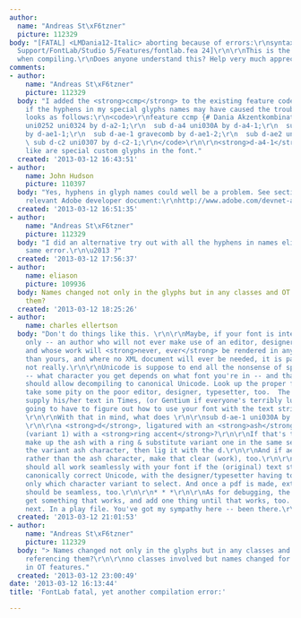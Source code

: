 ```yaml
---
author:
  name: "Andreas St\xF6tzner"
  picture: 112329
body: "[FATAL] <LMDania12-Italic> aborting because of errors:\r\nsyntax error at \"-\"\r\n[/Users/andreasstotzner/Library/Application
  Support/FontLab/Studio 5/Features/fontlab.fea 24]\r\n\r\nThis is the message I get
  when compiling.\r\nDoes anyone understand this? Help very much appreciated."
comments:
- author:
    name: "Andreas St\xF6tzner"
    picture: 112329
  body: "I added the <strong>ccmp</strong> to the existing feature code. Now I wonder
    if the hyphens in my special glyphs names may have caused the trouble. The beginning
    looks as follows:\r\n<code>\r\nfeature ccmp {# Dania Akzentkombinationen\r\n  sub
    uni0252 uni0324 by d-a2-1;\r\n  sub d-a4 uni030A by d-a4-1;\r\n  sub d-ae-1 uni030A
    by d-ae1-1;\r\n  sub d-ae-1 gravecomb by d-ae1-2;\r\n  sub d-ae2 uni030A by d-ae2-1;\r\n
    \ sub d-c2 uni0307 by d-c2-1;\r\n</code>\r\n\r\n<strong>d-a4-1</strong> and the
    like are special custom glyphs in the font."
  created: '2013-03-12 16:43:51'
- author:
    name: John Hudson
    picture: 110397
  body: "Yes, hyphens in glyph names could well be a problem. See section 4 of the
    relevant Adobe developer document:\r\nhttp://www.adobe.com/devnet-archive/opentype/archives/glyphnamelimits.html"
  created: '2013-03-12 16:51:35'
- author:
    name: "Andreas St\xF6tzner"
    picture: 112329
  body: "I did an alternative try out with all the hyphens in names eliminated.\r\nThe
    same error.\r\n\u2013 ?"
  created: '2013-03-12 17:56:37'
- author:
    name: eliason
    picture: 109936
  body: Names changed not only in the glyphs but in any classes and OT features referencing
    them?
  created: '2013-03-12 18:25:26'
- author:
    name: charles ellertson
  body: "Don't do things like this. \r\n\r\nMaybe, if your font is intended for dilettantes'
    only -- an author who will not ever make use of an editor, designer, or compositor,
    and whose work will <strong>never, ever</strong> be rendered in any font other
    than yours, and where no XML document will ever be needed, it is passable, but
    not really.\r\n\r\nUnicode is suppose to end all the nonsense of special encodings
    -- what character you get depends on what font you're in -- and that means ccmp
    should allow decompiling to canonical Unicode. Look up the proper form.\r\n\r\nAnd
    take some pity on the poor editor, designer, typesetter, too.  The author will
    supply his/her text in Times, (or Gentium if everyone's terribly lucky), and someone's
    going to have to figure out how to use your font with the text string supplied.
    \r\n\r\nWith that in mind, what does \r\n\r\nsub d-ae-1 uni030A by d-ae1-1;\r\n\r\ninvolve?
    \r\n\r\na <strong>d</strong>, ligatured with an <strong>ash</strong> character
    (variant 1) with a <strong>ring accent</strong>?\r\n\r\nIf that's the case, I'd
    make up the ash with a ring & substitute variant one in the same set where I substituted
    the variant ash character, then lig it with the d.\r\n\r\nAnd if ae is a ligature
    rather than the ash character, make that clear (work), too.\r\n\r\nEverything
    should all work seamlessly with your font if the (original) text stream is in
    canonically correct Unicode, with the designer/typesetter having to figure out
    only which character variant to select. And once a pdf is made, extracting text
    should be seamless, too.\r\n\r\n* * *\r\n\r\nAs for debugging, the old rule is
    get something that works, and add one thing until that works, too. Then add the
    next. In a play file. You've got my sympathy here -- been there.\r\n"
  created: '2013-03-12 21:01:53'
- author:
    name: "Andreas St\xF6tzner"
    picture: 112329
  body: "> Names changed not only in the glyphs but in any classes and OT features
    referencing them?\r\n\r\nno classes involved but names changed for glyphs *and*
    in OT features."
  created: '2013-03-12 23:00:49'
date: '2013-03-12 16:13:44'
title: 'FontLab fatal, yet another compilation error:'

---
```

